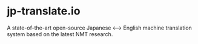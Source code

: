 # jp-translate.io
A state-of-the-art open-source Japanese &lt;--> English machine translation system based on the latest NMT research. 

